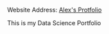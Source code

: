 Website Address: [Alex's Protfolio](https://alesandrsokirka.github.io/portfolio/Mai-Portfolio-main/)


This is my Data Science Portfolio

